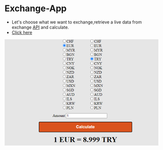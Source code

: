 # Exchange-App
- Let's choose what we want to exchange,retrieve a live data from exchange [API](https://exchangeratesapi.io/) and calculate.
- [Click here](https://aslikasap.github.io/Exchange-App/)

![ExchangeApp](./exchangeApp.png)
